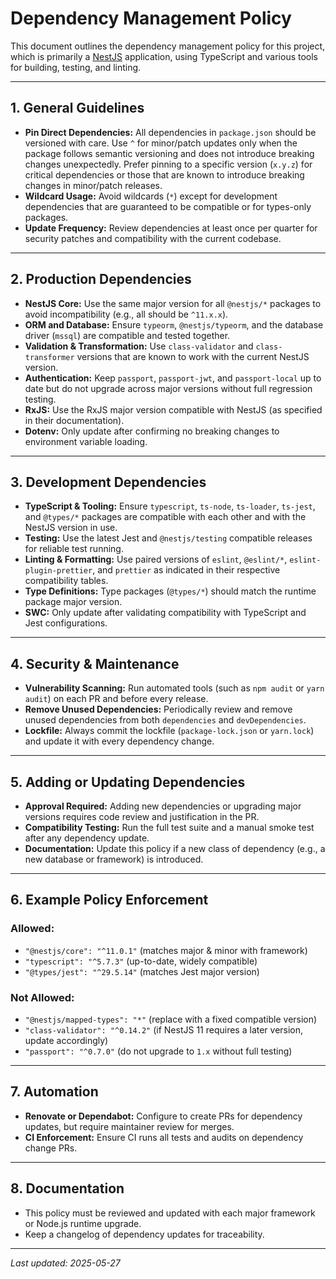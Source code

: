 # Dependency Management Policy

This document outlines the dependency management policy for this project, which is primarily a [NestJS](https://nestjs.com/) application, using TypeScript and various tools for building, testing, and linting.

---

## 1. General Guidelines

- **Pin Direct Dependencies:** All dependencies in `package.json` should be versioned with care. Use `^` for minor/patch updates only when the package follows semantic versioning and does not introduce breaking changes unexpectedly. Prefer pinning to a specific version (`x.y.z`) for critical dependencies or those that are known to introduce breaking changes in minor/patch releases.
- **Wildcard Usage:** Avoid wildcards (`*`) except for development dependencies that are guaranteed to be compatible or for types-only packages.
- **Update Frequency:** Review dependencies at least once per quarter for security patches and compatibility with the current codebase.

---

## 2. Production Dependencies

- **NestJS Core:** Use the same major version for all `@nestjs/*` packages to avoid incompatibility (e.g., all should be `^11.x.x`).
- **ORM and Database:** Ensure `typeorm`, `@nestjs/typeorm`, and the database driver (`mssql`) are compatible and tested together.
- **Validation & Transformation:** Use `class-validator` and `class-transformer` versions that are known to work with the current NestJS version.
- **Authentication:** Keep `passport`, `passport-jwt`, and `passport-local` up to date but do not upgrade across major versions without full regression testing.
- **RxJS:** Use the RxJS major version compatible with NestJS (as specified in their documentation).
- **Dotenv:** Only update after confirming no breaking changes to environment variable loading.

---

## 3. Development Dependencies

- **TypeScript & Tooling:** Ensure `typescript`, `ts-node`, `ts-loader`, `ts-jest`, and `@types/*` packages are compatible with each other and with the NestJS version in use.
- **Testing:** Use the latest Jest and `@nestjs/testing` compatible releases for reliable test running.
- **Linting & Formatting:** Use paired versions of `eslint`, `@eslint/*`, `eslint-plugin-prettier`, and `prettier` as indicated in their respective compatibility tables.
- **Type Definitions:** Type packages (`@types/*`) should match the runtime package major version.
- **SWC:** Only update after validating compatibility with TypeScript and Jest configurations.

---

## 4. Security & Maintenance

- **Vulnerability Scanning:** Run automated tools (such as `npm audit` or `yarn audit`) on each PR and before every release.
- **Remove Unused Dependencies:** Periodically review and remove unused dependencies from both `dependencies` and `devDependencies`.
- **Lockfile:** Always commit the lockfile (`package-lock.json` or `yarn.lock`) and update it with every dependency change.

---

## 5. Adding or Updating Dependencies

- **Approval Required:** Adding new dependencies or upgrading major versions requires code review and justification in the PR.
- **Compatibility Testing:** Run the full test suite and a manual smoke test after any dependency update.
- **Documentation:** Update this policy if a new class of dependency (e.g., a new database or framework) is introduced.

---

## 6. Example Policy Enforcement

### Allowed:

- `"@nestjs/core": "^11.0.1"` (matches major & minor with framework)
- `"typescript": "^5.7.3"` (up-to-date, widely compatible)
- `"@types/jest": "^29.5.14"` (matches Jest major version)

### Not Allowed:

- `"@nestjs/mapped-types": "*"` (replace with a fixed compatible version)
- `"class-validator": "^0.14.2"` (if NestJS 11 requires a later version, update accordingly)
- `"passport": "^0.7.0"` (do not upgrade to `1.x` without full testing)

---

## 7. Automation

- **Renovate or Dependabot:** Configure to create PRs for dependency updates, but require maintainer review for merges.
- **CI Enforcement:** Ensure CI runs all tests and audits on dependency change PRs.

---

## 8. Documentation

- This policy must be reviewed and updated with each major framework or Node.js runtime upgrade.
- Keep a changelog of dependency updates for traceability.

---

_Last updated: 2025-05-27_